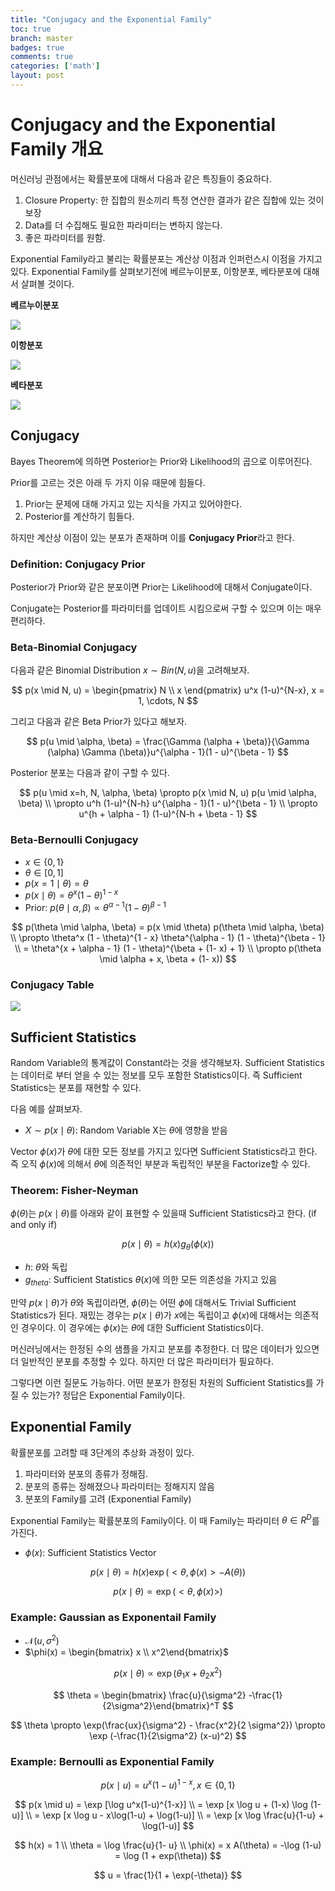 ```yaml
---
title: "Conjugacy and the Exponential Family"
toc: true
branch: master
badges: true
comments: true
categories: ['math']
layout: post
---
```


# Conjugacy and the Exponential Family 개요

머신러닝 관점에서는 확률분포에 대해서 다음과 같은 특징들이 중요하다.

1. Closure Property: 한 집합의 원소끼리 특정 연산한 결과가 같은 집합에 있는 것이 보장
2. Data를 더 수집해도 필요한 파라미터는 변하지 않는다.
3. 좋은 파라미터를 원함.

Exponential Family라고 불리는 확률분포는 계산상 이점과 인퍼런스시 이점을 가지고 있다.
Exponential Family를 살펴보기전에 베르누이분포, 이항분포, 베타분포에 대해서 살펴볼 것이다.

**베르누이분포**

![](https://upload.wikimedia.org/wikipedia/commons/thumb/7/74/Bernoulli_Distribution.PNG/650px-Bernoulli_Distribution.PNG)

**이항분포**

![](https://upload.wikimedia.org/wikipedia/commons/thumb/7/75/Binomial_distribution_pmf.svg/600px-Binomial_distribution_pmf.svg.png)

**베타분포**

![](https://upload.wikimedia.org/wikipedia/commons/thumb/f/f3/Beta_distribution_pdf.svg/650px-Beta_distribution_pdf.svg.png)


## Conjugacy

Bayes Theorem에 의하면 Posterior는 Prior와 Likelihood의 곱으로 이루어진다.

Prior를 고르는 것은 아래 두 가지 이유 때문에 힘들다.

1. Prior는 문제에 대해 가지고 있는 지식을 가지고 있어야한다.
2. Posterior를 계산하기 힘들다.

하지만 계산상 이점이 있는 분포가 존재하며 이를 **Conjugacy Prior**라고 한다.

### Definition: Conjugacy Prior

Posterior가 Prior와 같은 분포이면 Prior는 Likelihood에 대해서 Conjugate이다.

Conjugate는 Posterior를 파라미터를 업데이트 시킴으로써 구할 수 있으며 이는 매우 편리하다.

### Beta-Binomial Conjugacy

다음과 같은 Binomial Distribution $x \sim Bin(N, u)$을 고려해보자.

$$
p(x \mid N, u) = \begin{pmatrix} N \\ x \end{pmatrix} u^x (1-u)^{N-x}, x = 1, \cdots, N
$$

그리고 다음과 같은 Beta Prior가 있다고 해보자.

$$
p(u \mid \alpha, \beta) = \frac{\Gamma (\alpha + \beta)}{\Gamma (\alpha) \Gamma (\beta)}u^{\alpha - 1}(1 - u)^{\beta - 1}
$$

Posterior 분포는 다음과 같이 구할 수 있다.

$$
p(u \mid x=h, N, \alpha, \beta) \propto p(x \mid N, u) p(u \mid \alpha, \beta) \\
\propto u^h (1-u)^{N-h} u^{\alpha - 1}(1 - u)^{\beta - 1} \\
\propto u^{h + \alpha - 1} (1-u)^{N-h + \beta - 1}
$$


### Beta-Bernoulli Conjugacy

- $x \in \{0, 1\}$
- $\theta \in [0, 1]$
- $p(x=1 \mid \theta) = \theta$
- $p(x \mid \theta) = \theta^x (1- \theta)^{1 - x}$
- Prior: $p(\theta \mid \alpha, \beta) \propto \theta^{\alpha - 1} (1 - \theta)^{\beta - 1}$

$$
p(\theta \mid \alpha, \beta) = p(x \mid \theta) p(\theta \mid \alpha, \beta) \\
\propto  \theta^x (1 - \theta)^{1 - x} \theta^{\alpha - 1} (1 - \theta)^{\beta - 1} \\
= \theta^{x + \alpha - 1} (1 - \theta)^{\beta + (1- x) + 1} \\
\propto p(\theta \mid \alpha + x, \beta + (1- x))
$$


### Conjugacy Table

![](https://media.cheggcdn.com/media/806/8068e941-105f-4ec3-b55f-207b082b03d4/php1WuNSn.png)

## Sufficient Statistics

Random Variable의 통계값이 Constant라는 것을 생각해보자. 
Sufficient Statistics는 데이터로 부터 얻을 수 있는 정보를 모두 포함한 Statistics이다.
즉 Sufficient Statistics는 분포를 재현할 수 있다.

다음 예를 살펴보자.

- $X \sim p(x \mid \theta)$: Random Variable X는 $\theta$에 영향을 받음

Vector $\phi (x)$가 $\theta$에 대한 모든 정보를 가지고 있다면 Sufficient Statistics라고 한다.
즉 오직 $\phi (x)$에 의해서 $\theta$에 의존적인 부분과 독립적인 부분을 Factorize할 수 있다.

### Theorem: Fisher-Neyman

$\phi (\theta)$는 $p(x \mid \theta)$를 아래와 같이 표현할 수 있을때 Sufficient Statistics라고 한다. (if and only if)

$$
p(x \mid \theta) = h(x) g_{\theta}(\phi(x))
$$

- $h$: $\theta$와 독립
- $g_{theta}$: Sufficient Statistics $\theta(x)$에 의한 모든 의존성을 가지고 있음 

만약 $p(x \mid \theta)$가 $\theta$와 독립이라면, $\phi (\theta)$는 어떤 $\phi$에 대해서도 Trivial Sufficient Statistics가 된다.
재밌는 경우는 $p(x \mid \theta)$가 $x$에는 독립이고 $\phi(x)$에 대해서는 의존적인 경우이다. 이 경우에는 $\phi(x)$는 $\theta$에 대한 Sufficient Statistics이다.

머신러닝에서는 한정된 수의 샘플을 가지고 분포를 추정한다.
더 많은 데이터가 있으면 더 일반적인 분포를 추정할 수 있다.
하지만 더 많은 파라미터가 필요하다.

그렇다면 이런 질문도 가능하다. 
어떤 분포가 한정된 차원의 Sufficient Statistics를 가질 수 있는가?
정답은 Exponential Family이다.

## Exponential Family

확률분포를 고려할 때 3단계의 추상화 과정이 있다.

1. 파라미터와 분포의 종류가 정해짐. 
2. 분포의 종류는 정해졌으나 파라미터는 정해지지 않음
3. 분포의 Family를 고려 (Exponential Family)
   

Exponential Family는 확률분포의 Family이다.
이 때 Family는 파라미터 $\theta \in R^D$를 가진다.

- $\phi(x)$: Sufficient Statistics Vector

$$
p(x \mid \theta) = h(x) \exp (<\theta, \phi(x)> - A(\theta))
$$

$$
p(x \mid \theta) \propto \exp (<\theta, \phi(x)>)
$$

### Example: Gaussian as Exponentail Family

- $\mathcal{N}(u, \sigma^2)$
- $\phi(x) = \begin{bmatrix} x \\ x^2\end{bmatrix}$

$$
p(x \mid \theta) \propto \exp (\theta_1 x + \theta_2 x^2)
$$

$$
\theta = \begin{bmatrix} \frac{u}{\sigma^2} -\frac{1}{2\sigma^2}\end{bmatrix}^T
$$

$$
\theta \propto \exp(\frac{ux}{\sigma^2} - \frac{x^2}{2 \sigma^2}) \propto \exp (-\frac{1}{2\sigma^2} (x-u)^2)
$$


### Example: Bernoulli as Exponential Family

$$
p(x \mid u) = u^x(1-u)^{1 - x}, x \in \{ 0, 1\} 
$$

$$
p(x \mid u) = \exp [\log u^x(1-u)^{1-x}] \\
= \exp [x \log u + (1-x) \log (1-u)] \\
= \exp [x \log u - x\log(1-u) + \log(1-u)] \\
= \exp [x \log \frac{u}{1-u} + \log(1-u)]
$$

$$
h(x) = 1 \\
\theta = \log \frac{u}{1- u} \\
\phi(x) = x
A(\theta) = -\log (1-u) = \log (1 + exp(\theta))
$$

$$
u = \frac{1}{1 + \exp(-\theta)}
$$


